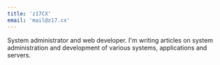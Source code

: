 ```yaml
---
title: 'z17CX'
email: 'mail@z17.cx'
---
```


System administrator and web developer. I'm writing articles on system administration and development of various systems, applications and servers.
